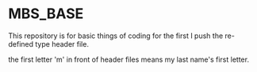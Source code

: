 # MBS_BASE

This repository is for basic things of coding 
for the first I push the re-defined type header file.

the first letter 'm' in front of header files means my last name's first letter.
